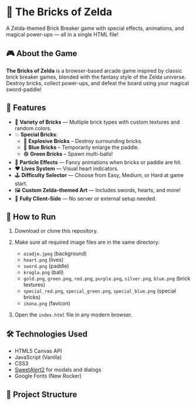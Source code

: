 # 🧱 The Bricks of Zelda

A Zelda-themed Brick Breaker game with special effects, animations, and magical power-ups — all in a single HTML file!

## 🎮 About the Game

**The Bricks of Zelda** is a browser-based arcade game inspired by classic brick breaker games, blended with the fantasy style of the Zelda universe. Destroy bricks, collect power-ups, and defeat the board using your magical sword-paddle!

## 🚀 Features

- 🧱 **Variety of Bricks** — Multiple brick types with custom textures and random colors.
- 💥 **Special Bricks**:
  - 🔴 **Explosive Bricks** – Destroy surrounding bricks.
  - 🔵 **Blue Bricks** – Temporarily enlarge the paddle.
  - 🟢 **Green Bricks** – Spawn multi-balls!
- 🧨 **Particle Effects** — Fancy animations when bricks or paddle are hit.
- ❤️ **Lives System** — Visual heart indicators.
- 🕹️ **Difficulty Selector** — Choose from Easy, Medium, or Hard at game start.
- 🖼️ **Custom Zelda-themed Art** — Includes swords, hearts, and more!
- 💾 **Fully Client-Side** — No server or external setup needed.

## 🔧 How to Run

1. Download or clone this repository.
2. Make sure all required image files are in the same directory:
   - `ozadje.jpeg` (background)
   - `heart.png` (lives)
   - `sword.png` (paddle)
   - `krogla.png` (ball)
   - `gold.png`, `green.png`, `red.png`, `purple.png`, `silver.png`, `blue.png` (brick textures)
   - `special_red.png`, `special_green.png`, `special_blue.png` (special bricks)
   - `ikona.png` (favicon)

3. Open the `index.html` file in any modern browser.

## 🛠️ Technologies Used

- HTML5 Canvas API
- JavaScript (Vanilla)
- CSS3
- [SweetAlert2](https://sweetalert2.github.io/) for modals and dialogs
- Google Fonts (New Rocker)

## 📂 Project Structure


